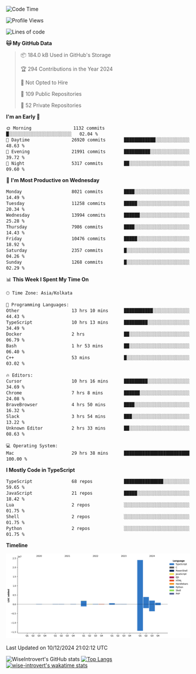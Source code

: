 <!--START_SECTION:waka-->
![Code Time](http://img.shields.io/badge/Code%20Time-1%2C948%20hrs%2041%20mins-blue)

![Profile Views](http://img.shields.io/badge/Profile%20Views-0-blue)

![Lines of code](https://img.shields.io/badge/From%20Hello%20World%20I%27ve%20Written-33.6%20million%20lines%20of%20code-blue)

**🐱 My GitHub Data** 

> 📦 184.0 kB Used in GitHub's Storage 
 > 
> 🏆 294 Contributions in the Year 2024
 > 
> 🚫 Not Opted to Hire
 > 
> 📜 109 Public Repositories 
 > 
> 🔑 52 Private Repositories 
 > 
**I'm an Early 🐤** 

```text
🌞 Morning                1132 commits        █░░░░░░░░░░░░░░░░░░░░░░░░   02.04 % 
🌆 Daytime                26920 commits       ████████████░░░░░░░░░░░░░   48.63 % 
🌃 Evening                21991 commits       ██████████░░░░░░░░░░░░░░░   39.72 % 
🌙 Night                  5317 commits        ██░░░░░░░░░░░░░░░░░░░░░░░   09.60 % 
```
📅 **I'm Most Productive on Wednesday** 

```text
Monday                   8021 commits        ████░░░░░░░░░░░░░░░░░░░░░   14.49 % 
Tuesday                  11258 commits       █████░░░░░░░░░░░░░░░░░░░░   20.34 % 
Wednesday                13994 commits       ██████░░░░░░░░░░░░░░░░░░░   25.28 % 
Thursday                 7986 commits        ████░░░░░░░░░░░░░░░░░░░░░   14.43 % 
Friday                   10476 commits       █████░░░░░░░░░░░░░░░░░░░░   18.92 % 
Saturday                 2357 commits        █░░░░░░░░░░░░░░░░░░░░░░░░   04.26 % 
Sunday                   1268 commits        █░░░░░░░░░░░░░░░░░░░░░░░░   02.29 % 
```


📊 **This Week I Spent My Time On** 

```text
🕑︎ Time Zone: Asia/Kolkata

💬 Programming Languages: 
Other                    13 hrs 10 mins      ███████████░░░░░░░░░░░░░░   44.43 % 
TypeScript               10 hrs 13 mins      █████████░░░░░░░░░░░░░░░░   34.49 % 
Docker                   2 hrs               ██░░░░░░░░░░░░░░░░░░░░░░░   06.79 % 
Bash                     1 hr 53 mins        ██░░░░░░░░░░░░░░░░░░░░░░░   06.40 % 
C++                      53 mins             █░░░░░░░░░░░░░░░░░░░░░░░░   03.02 % 

🔥 Editors: 
Cursor                   10 hrs 16 mins      █████████░░░░░░░░░░░░░░░░   34.69 % 
Chrome                   7 hrs 8 mins        ██████░░░░░░░░░░░░░░░░░░░   24.08 % 
BraveBrowser             4 hrs 50 mins       ████░░░░░░░░░░░░░░░░░░░░░   16.32 % 
Slack                    3 hrs 54 mins       ███░░░░░░░░░░░░░░░░░░░░░░   13.22 % 
Unknown Editor           2 hrs 33 mins       ██░░░░░░░░░░░░░░░░░░░░░░░   08.63 % 

💻 Operating System: 
Mac                      29 hrs 38 mins      █████████████████████████   100.00 % 
```

**I Mostly Code in TypeScript** 

```text
TypeScript               68 repos            ███████████████░░░░░░░░░░   59.65 % 
JavaScript               21 repos            █████░░░░░░░░░░░░░░░░░░░░   18.42 % 
Lua                      2 repos             ░░░░░░░░░░░░░░░░░░░░░░░░░   01.75 % 
Shell                    2 repos             ░░░░░░░░░░░░░░░░░░░░░░░░░   01.75 % 
Python                   2 repos             ░░░░░░░░░░░░░░░░░░░░░░░░░   01.75 % 
```



**Timeline**

![Lines of Code chart](https://raw.githubusercontent.com/wise-introvert/wise-introvert/master/assets/bar_graph.png)


 Last Updated on 10/12/2024 21:02:12 UTC
<!--END_SECTION:waka-->

![WiseIntrovert's GitHub stats](https://github-readme-stats.vercel.app/api?username=wise-introvert&count_private=true&show_icons=true)
[![Top Langs](https://github-readme-stats.vercel.app/api/top-langs/?username=wise-introvert&langs_count=10)](https://github.com/anuraghazra/github-readme-stats)
[![wise-introvert's wakatime stats](https://github-readme-stats.vercel.app/api/wakatime?username=wiseintrovert)](https://github.com/anuraghazra/github-readme-stats)
